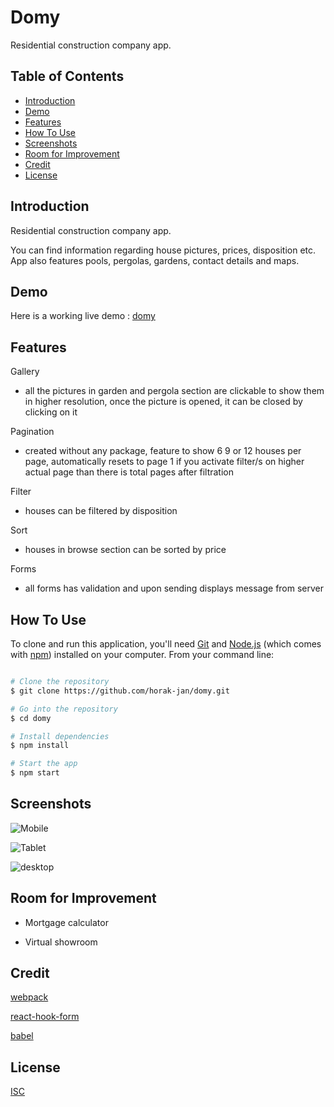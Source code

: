 # Domy

Residential construction company app.

## Table of Contents
* [Introduction](#introduction)
* [Demo](#demo)
* [Features](#features)
* [How To Use](#how-to-use)
* [Screenshots](#screenshots)
* [Room for Improvement](#room-for-improvement)
* [Credit](#credit)
* [License](#License)



## Introduction

Residential construction company app.

You can find information regarding house pictures, prices, disposition etc. 
App also features pools, pergolas, gardens, contact details and maps. 


## Demo

Here is a working live demo : [domy](https://domynaklic.herokuapp.com/)

## Features

Gallery 
* all the pictures in garden and pergola section are clickable to show them in higher resolution, once the picture is opened, it can be closed by clicking on it

Pagination
* created without any package, feature to show 6 9 or 12 houses per page, automatically resets to page 1 if you activate filter/s on higher actual page than there is total pages after filtration

Filter
* houses can be filtered by disposition

Sort
* houses in browse section can be sorted by price

Forms
* all forms has validation and upon sending displays message from server

## How To Use

To clone and run this application, you'll need [Git](https://git-scm.com/) and [Node.js](https://nodejs.org/en/download/) (which comes with [npm](http://npmjs.com/)) installed on your computer. From your command line:

```bash

# Clone the repository
$ git clone https://github.com/horak-jan/domy.git

# Go into the repository
$ cd domy

# Install dependencies
$ npm install

# Start the app
$ npm start

```
## Screenshots

![Mobile](https://res.cloudinary.com/dsdaneoq8/image/upload/v1623018436/domy/Screenshot_2021-06-07_00.20.21_uzde9l.png)

![Tablet](https://res.cloudinary.com/dsdaneoq8/image/upload/v1623018436/domy/Screenshot_2021-06-07_00.25.00_cll6mx.png)

![desktop](https://res.cloudinary.com/dsdaneoq8/image/upload/v1623018436/domy/Screenshot_2021-06-07_00.19.44_a1l5zm.png)



## Room for Improvement

* Mortgage calculator

* Virtual showroom 



## Credit

[webpack](https://webpack.js.org/)

[react-hook-form](https://react-hook-form.com/)

[babel](https://babeljs.io/)

## License
[ISC](https://choosealicense.com/licenses/isc/)


